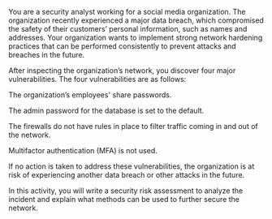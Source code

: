 You are a security analyst working for a social media organization. The organization recently experienced a major data breach, which compromised the safety of their customers’ personal information, such as names and addresses. Your organization wants to implement strong network hardening practices that can be performed consistently to prevent attacks and breaches in the future. 

After inspecting the organization’s network, you discover four major vulnerabilities. The four vulnerabilities are as follows:

The organization’s employees' share passwords.

The admin password for the database is set to the default.

The firewalls do not have rules in place to filter traffic coming in and out of the network.

Multifactor authentication (MFA) is not used. 

If no action is taken to address these vulnerabilities, the organization is at risk of experiencing another data breach or other attacks in the future. 

In this activity, you will write a security risk assessment to analyze the incident and explain what methods can be used to further secure the network.